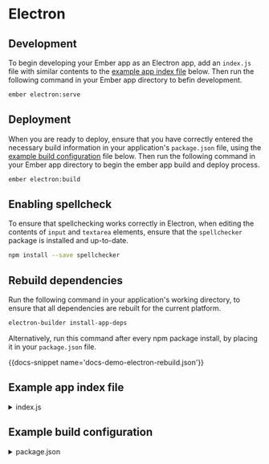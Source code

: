 # Electron

## Development

To begin developing your Ember app as an Electron app, add an `index.js` file with similar contents to the [example app index file](#example-app-index-file) below. Then run the following command in your Ember app directory to befin development.

```bash
ember electron:serve
```

## Deployment

When you are ready to deploy, ensure that you have correctly entered the necessary build information in your application's `package.json` file, using the [example build configuration](#example-build-configuration) file below. Then run the following command in your Ember app directory to begin the ember app build and deploy process.

```bash
ember electron:build
```

## Enabling spellcheck

To ensure that spellchecking works correctly in Electron, when editing the contents of `input` and `textarea` elements, ensure that the `spellchecker` package is installed and up-to-date.

```bash
npm install --save spellchecker
```

## Rebuild dependencies

Run the following command in your application's working directory, to ensure that all dependencies are rebuilt for the current platform.

```bash
electron-builder install-app-deps
```

Alternatively, run this command after every npm package install, by placing it in your `package.json` file.

{{docs-snippet name='docs-demo-electron-rebuild.json'}}

## Example app index file

<details>
	<summary>index.js</summary>
	{{docs-snippet name='docs-demo-electron-index.js'}}
</details>

## Example build configuration

<details>
	<summary>package.json</summary>
	{{docs-snippet name='docs-demo-electron-package.json'}}
</details>
